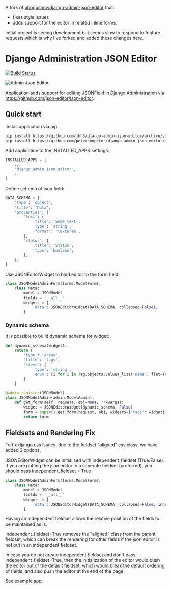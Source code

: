 A fork of [abogushov/django-admin-json-editor](https://github.com/abogushov/django-admin-json-editor) that:
- fixes style issues
-  adds support for the editor in related inline forms.

Initial project is seeing development but seems slow to respond to feature
requests which is why I've forked and added these changes here.

# Django Administration JSON Editor

[![Build Status](https://travis-ci.org/abogushov/django-admin-json-editor.svg?branch=master)](https://travis-ci.org/abogushov/django-admin-json-editor)

![Admin Json Editor](example/example.png)


Application adds support for editing JSONField in Django Administration via https://github.com/json-editor/json-editor.

## Quick start

Install application via pip:

```bash
pip install https://github.com/jhh3/django-admin-json-editor/archive/v1.3.zip
pip install https://github.com/petersenpeter/django-admin-json-editor/archive/refs/heads/master.zip
```

Add application to the INSTALLED_APPS settings:

```python
INSTALLED_APPS = [
    ...
    'django_admin_json_editor',
    ...
]
```

Define schema of json field:

```python
DATA_SCHEMA = {
    'type': 'object',
    'title': 'Data',
    'properties': {
        'text': {
            'title': 'Some text',
            'type': 'string',
            'format': 'textarea',
        },
        'status': {
            'title': 'Status',
            'type': 'boolean',
        },
    },
}
```

Use JSONEditorWidget to bind editor to the form field:

```python
class JSONModelAdminForm(forms.ModelForm):
    class Meta:
        model = JSONModel
        fields = '__all__'
        widgets = {
            'data': JSONEditorWidget(DATA_SCHEMA, collapsed=False),
        }
```

### Dynamic schema

It is possible to build dynamic schema for widget:

```python
def dynamic_schema(widget):
    return {
        'type': 'array',
        'title': 'tags',
        'items': {
            'type': 'string',
            'enum': [i for i in Tag.objects.values_list('name', flat=True)],
        }
    }
```

```python
@admin.register(JSONModel)
class JSONModelAdmin(admin.ModelAdmin):
    def get_form(self, request, obj=None, **kwargs):
        widget = JSONEditorWidget(dynamic_schema, False)
        form = super().get_form(request, obj, widgets={'tags': widget}, **kwargs)
        return form
```


## Fieldsets and Rendering Fix
To fix django css issues, due to the fieldset "aligned" css class, we have added 2 options.

JSONEditorWidget can be initialised with independent_fieldset (True/False). If you are putting the json editor in
a seperate fieldset (preferred), you should pass independent_fieldset = True

```python
class JSONModelAdminForm(forms.ModelForm):
    class Meta:
        model = JSONModel
        fields = '__all__'
        widgets = {
            'data': JSONEditorWidget(DATA_SCHEMA, collapsed=False, independent_fieldset=True),
        }
```
Having an independent fieldset allows the relative position of the fields to be maintained as is.

independent_fieldset=True removes the "aligned" class from the parent fieldset, which can break the rendering for other fields
if the json editor is not put in an independent fieldset.

In case you do not create independent fieldset and don't pass independent_fieldset=True, then the initialization of the
editor would push the editor out of the default fieldset, which would break the default ordering of fields,
and also push the editor at the end of the page.

See example app.

